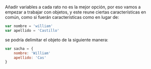 Añadir variables a cada rato no es la mejor opción, por eso vamos a empezar a trabajar con objetos, y este reune ciertas características en común, como si fuerán características como en lugar de:

```js
var nombre = 'william'
var apellido = 'Castillo'
```

se podría delimitar el objeto de la siguiente manera:

```js
var sacha = {
	nombre: 'William'
	apellido: 'Cas'
}
```